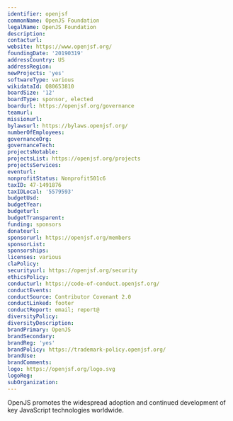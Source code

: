```yaml
---
identifier: openjsf
commonName: OpenJS Foundation
legalName: OpenJS Foundation
description:
contacturl:
website: https://www.openjsf.org/
foundingDate: '20190319'
addressCountry: US
addressRegion:
newProjects: 'yes'
softwareType: various
wikidataId: Q80653810
boardSize: '12'
boardType: sponsor, elected
boardurl: https://openjsf.org/governance
teamurl:
missionurl:
bylawsurl: https://bylaws.openjsf.org/
numberOfEmployees:
governanceOrg:
governanceTech:
projectsNotable:
projectsList: https://openjsf.org/projects
projectsServices:
eventurl:
nonprofitStatus: Nonprofit501c6
taxID: 47-1491876
taxIDLocal: '5579593'
budgetUsd:
budgetYear:
budgeturl:
budgetTransparent:
funding: sponsors
donateurl:
sponsorurl: https://openjsf.org/members
sponsorList:
sponsorships:
licenses: various
claPolicy:
securityurl: https://openjsf.org/security
ethicsPolicy:
conducturl: https://code-of-conduct.openjsf.org/
conductEvents:
conductSource: Contributor Covenant 2.0
conductLinked: footer
conductReport: email; report@
diversityPolicy:
diversityDescription:
brandPrimary: OpenJS
brandSecondary:
brandReg: 'yes'
brandPolicy: https://trademark-policy.openjsf.org/
brandUse:
brandComments:
logo: https://openjsf.org/logo.svg
logoReg:
subOrganization:
---
```


OpenJS promotes the widespread adoption and continued development of key JavaScript technologies worldwide.
